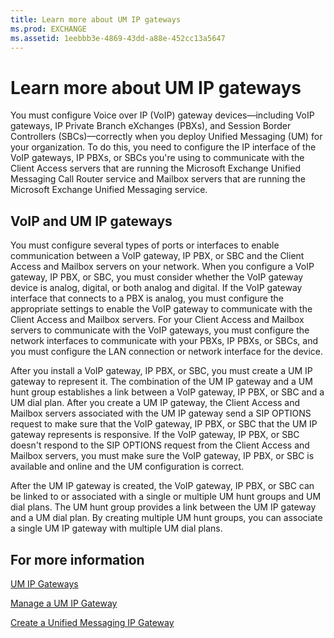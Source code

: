 ```yaml
---
title: Learn more about UM IP gateways
ms.prod: EXCHANGE
ms.assetid: 1eebbb3e-4869-43dd-a88e-452cc13a5647
---
```



# Learn more about UM IP gateways

You must configure Voice over IP (VoIP) gateway devices—including VoIP gateways, IP Private Branch eXchanges (PBXs), and Session Border Controllers (SBCs)—correctly when you deploy Unified Messaging (UM) for your organization. To do this, you need to configure the IP interface of the VoIP gateways, IP PBXs, or SBCs you're using to communicate with the Client Access servers that are running the Microsoft Exchange Unified Messaging Call Router service and Mailbox servers that are running the Microsoft Exchange Unified Messaging service. 
  
    
    


## VoIP and UM IP gateways

You must configure several types of ports or interfaces to enable communication between a VoIP gateway, IP PBX, or SBC and the Client Access and Mailbox servers on your network. When you configure a VoIP gateway, IP PBX, or SBC, you must consider whether the VoIP gateway device is analog, digital, or both analog and digital. If the VoIP gateway interface that connects to a PBX is analog, you must configure the appropriate settings to enable the VoIP gateway to communicate with the Client Access and Mailbox servers. For your Client Access and Mailbox servers to communicate with the VoIP gateways, you must configure the network interfaces to communicate with your PBXs, IP PBXs, or SBCs, and you must configure the LAN connection or network interface for the device.
  
    
    
After you install a VoIP gateway, IP PBX, or SBC, you must create a UM IP gateway to represent it. The combination of the UM IP gateway and a UM hunt group establishes a link between a VoIP gateway, IP PBX, or SBC and a UM dial plan. After you create a UM IP gateway, the Client Access and Mailbox servers associated with the UM IP gateway send a SIP OPTIONS request to make sure that the VoIP gateway, IP PBX, or SBC that the UM IP gateway represents is responsive. If the VoIP gateway, IP PBX, or SBC doesn't respond to the SIP OPTIONS request from the Client Access and Mailbox servers, you must make sure the VoIP gateway, IP PBX, or SBC is available and online and the UM configuration is correct.
  
    
    
After the UM IP gateway is created, the VoIP gateway, IP PBX, or SBC can be linked to or associated with a single or multiple UM hunt groups and UM dial plans. The UM hunt group provides a link between the UM IP gateway and a UM dial plan. By creating multiple UM hunt groups, you can associate a single UM IP gateway with multiple UM dial plans. 
  
    
    

## For more information

 [UM IP Gateways](http://technet.microsoft.com/library/991d77e0-3995-44ab-bedf-52ff7a0301ab.aspx)
  
    
    
 [Manage a UM IP Gateway](http://technet.microsoft.com/library/387e540f-8c59-42d2-a423-99fcf97e00aa.aspx)
  
    
    
 [Create a Unified Messaging IP Gateway](http://technet.microsoft.com/library/542d6b50-147b-4cec-b54d-61c7b8fc0fc7.aspx)
  
    
    

